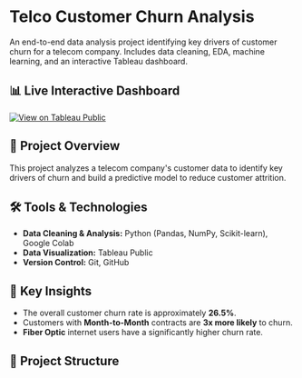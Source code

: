 # Telco Customer Churn Analysis
An end-to-end data analysis project identifying key drivers of customer churn for a telecom company. Includes data cleaning, EDA, machine learning, and an interactive Tableau dashboard.

## 📊 Live Interactive Dashboard
[![View on Tableau Public]([https://img.shields.io/badge/View-Live_Dashboard-blue?logo=tableau)](https://public.tableau.com/views/YourDashboardName](https://public.tableau.com/app/profile/sagar.verma2557/viz/TelcoChurnAnalysis_17569809960000/Dashboard1)) 

## 📖 Project Overview
This project analyzes a telecom company's customer data to identify key drivers of churn and build a predictive model to reduce customer attrition.

## 🛠️ Tools & Technologies
- **Data Cleaning & Analysis:** Python (Pandas, NumPy, Scikit-learn), Google Colab
- **Data Visualization:** Tableau Public
- **Version Control:** Git, GitHub

## 🔑 Key Insights
- The overall customer churn rate is approximately **26.5%**.
- Customers with **Month-to-Month** contracts are **3x more likely** to churn.
- **Fiber Optic** internet users have a significantly higher churn rate.

## 📁 Project Structure
